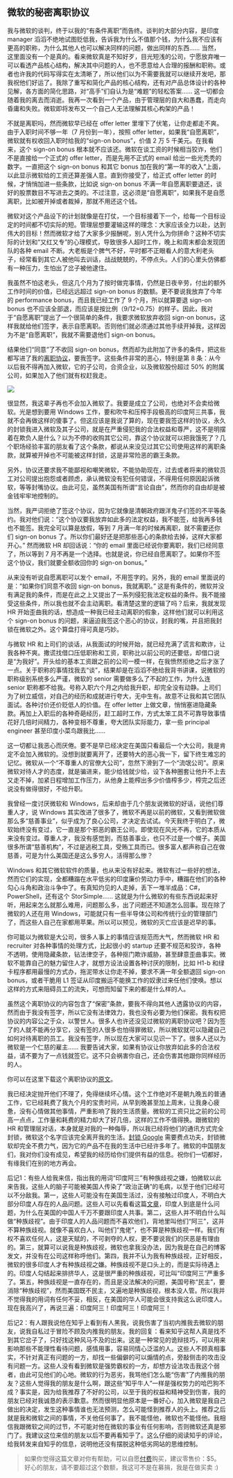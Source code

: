 ## 微软的秘密离职协议

我与微软的谈判，终于以我的“有条件离职”而告终。谈判的大部分内容，是印度 manager 滔滔不绝地试图贬低我，告诉我为什么不值那个钱，为什么我不应该有更高的职称，为什么其他人也可以解决同样的问题，做出同样的东西…… 当然，这里面没有一个是真的。看来微软真是不知好歹，目光短浅的公司，宁愿放弃唯一可以看透产品核心结构，解决其中问题的人，也不愿意给人合理的报酬和职称。或者也许我的代码写得实在太清晰了，所以他们以为不需要我就可以继续开发吧，那我祝他们好运了。我除了重写和简化产品的核心结构，还有对产品总体设计的各种见解，各方面的简化思路，对“高手”们自认为是“难题”的轻松答案…… 这一切都会随着我的离去而消逝。我再一次看到一个产品，由于管理层的自大和愚蠢，而走向昏庸和失败。微软即将发布又一个自己人无法理解其核心构架的产品！

不就是离职吗，然而微软早已经在 offer letter 里埋下了伏笔，让你走都走不爽。由于入职时间不够一年（7 月份到一年），按照 offer letter，如果我“自愿离职”，微软就有权收回入职时给我的“sign-on bonus”，价值 2 万 5 千美元。在我看来，这个 sign-on bonus 根本就不应该还。微软在谈工资的时候相当狡诈，他们不是直接给一个正式的 offer letter，而是先用不正式的 email 给出一些光秃秃的数字。一直把这个 sign-on bonus 和其它 bonus 加在我的“第一年的收入”上面，以此显示微软给的工资还算差强人意。直到你接受了，给正式 offer letter 的时候，才悄悄加进一些条款，比如说 sign-on bonus 不满一年自愿离职要退还，谈好的股票数目不写进去之类的。不过注意，这必须是“自愿离职”，如果我不是自愿离职，比如被开掉或者裁掉，那就不用还这个钱。

微软对这个产品设下的计划就像是在打仗，一个目标接着下一个，给每一个目标设定的时间都不切实际的短。管理层想要灌输这样的理念：大家应该全力以赴，达到伟大的目标！然而微软才给了大家多少报酬呢，别人凭什么为你拼命？这种不切实际的计划和“又红又专”的心理模式，导致很多人超时工作，晚上和周末都会发现团队的各种 email 不断。大老板是个脾气不好，平时都不正眼看人的意大利老头子，经常看到其它人被他叫去训话，战战兢兢的，不停点头。人们的心里头仿佛都有一种压力，生怕出了岔子被他逮住。

我虽然不怕这老头，但这几个月为了按时做完事情，仍然是日夜辛劳，付出的额外工作时间的价值，已经远远超过 sign-on bonus 的数额。更不要说我放弃了今年的 performance bonus，而且我已经工作了 9 个月，所以就算要退 sign-on bonus 也不应该全部退，而应该是按比例（9/12=0.75）的样子。因此，我对于“自愿离职”提出了一个很简单的条件，我要求微软放弃收回 sign-on bonus，这样我就给他们签字，表示自愿离职。否则他们就必须通过其他手续开掉我，这样因为不是“自愿离职”，我就不需要退他们 sign-on bonus。

结果他们“同意”了不收回 sign-on bonus，然而却为此附加了许多的条件，把这些都写进了我的[离职协议](http://yinwang.org/resources/microsoft-separation-agreement.pdf)，要我签字。这些条件非常的恶心，特别是第 8 条：从今以后我不得再加入微软，它的子公司，合资企业，以及微软股份超过 50% 的附属公司，如果加入了他们就有权赶我走。

[![](http://www.yinwang.org/images/microsoft-separation-term8.png)](http://yinwang.org/resources/microsoft-separation-agreement.pdf)

很显然，我这辈子再也不会加入微软了。我要是成立了公司，也绝对不会卖给微软。光是想到要用 Windows 工作，要和吹牛和压榨手段极高的印度阿三共事，我就不会再做这样的傻事了。但这应该是我说了算的，现在要我签这样的协议，永久的封锁我进入微软及其子公司，就是在严重侵犯我的合法权益和尊严，这不是明摆着在欺负人是什么？以为不停的收购其它公司，靠这个协议就可以把我饿死了？几个职场经验丰富的朋友看了这个条款，都说从来没见过其它公司使用这样的离职条款，就算被开掉也不可能被这样封锁，这是非常险恶的霸王条款。

另外，协议还要求我不能鄙视和嘲笑微软，不能协助现在，过去或者将来的微软员工对公司提出抱怨或者顾虑，承认微软没有犯任何错误，不得用任何原因起诉微软，等等封嘴协议。由此可见，虽然美国有所谓“言论自由”，然而你的自由却是被金钱牢牢地控制的。

当然，我严词拒绝了签这个协议，因为它就像是清朝政府跟洋鬼子们签的不平等条约。我对他们说：“这个协议要我放弃如此多的法定权益，我不能签，给我再多钱也不能签。我完全可以算是放假，等到 7 月满一年的时候再离职，就不需要还你们 sign-on bonus 了。所以你们最好还是把那些恶心的条款给去掉，这样大家都开心。” 然而微软 HR 却回话说：“你的 email 里面已经说你要离职，我们已经同意了，所以等到 7 月不再是一个选择。也就是说，你已经自愿离职了。如果你不签这个协议，我们就要全额收回你的 sign-on bonus。”

从来没有听说自愿离职可以发个 email，不用签字的。另外，我的 email 里面说的是：“如果你们同意不收回 sign-on bonus，我就离职。” 这是有条件的，微软并没有满足我的条件，而是在此之上又提出了一系列侵犯我法定权益的条件。我不能接受这些条件，所以我也就不会主动离职。看清楚这里的逻辑了吗？后来，我就发现 HR 开始歪曲我的话，想造成一种我已经主动离职的假象，这样他们就可以利用这个 sign-on bonus 的问题，来逼迫我签这个恶心的协议，封我的嘴，并且把我封锁在微软之外。这个算盘打得可真是巧妙。

与微软 HR 和上司们的谈话，从我面试的时候开始，就已经充满了谎言和欺诈，让我各种不爽。撒谎找借口压低职称和工资，职称比以前公司的还要低，却借口说是“为我好”。开头给的基本工资跟之前的公司一模一样，在我愤然拒绝之后才涨了一点。关于职称的事情找我去“谈”，结果却是在滔滔不绝给我背书讲课，说微软的职称级别系统多么严谨，微软的 senior 需要做多么了不起的工作，为什么连 senior 职称都不给我。号称入职六个月之内给我升职，却完全没有动静。上司们为了树立威信，对自己的经历和成就进行夸大，无中生有。故意不让我和其它团队面试。各种讨价还价贬低人的价值。在 offer letter 上做文章，悄悄塞进隐藏条款。再加上入职后的各种奇葩经历，赶工超时工作，方式太笨工具不可靠导致事情花好几倍时间精力，各种变相不尊重，夸大团队实际能力，拿一些 principal engineer 甚至印度小菜鸟跟我比……

这一切都让我恶心而厌倦。要不是早已经决定在美国只看最后一个大公司，我是肯定不会加入微软的。没想到就要离开了，还要特大的恶心我一下，留下终生难忘的记忆。微软从一个“不尊重人的官僚大公司”，忽然下滑到了一个“流氓公司”。原来微软对待人才的态度，就是骗进来，能少给钱就少给，设下各种圈套让他升不上去又走不掉，加紧日程增加工作压力，从他身上能榨出多少价值榨多少，榨完之后还说没有做得很好，不给升职。

我曾经一度讨厌微软和 Windows，后来却由于几个朋友说微软的好话，说他们尊重人才，说 Windows 其实改进了很多了，微软不再是以前的微软，又看到微软做那么多“慈善事业”，似乎成为了良心公司，才决定去试试。今天我终于明白了，微软始终没有变过，它一直是那个邪恶的霸王公司。即使现在风光不再，它的本质从来没有变过。尊重人才，我没有感觉到，而慈善事业，也只不过是一个幌子。美国很多所谓“慈善机构”，不过是逃税工具，受贿工具而已。很多富人都声称自己在做慈善，可是为什么美国还是这么多穷人，活得那么惨？

Windows 和其它微软软件的质量，也从来没有好起来。微软有过一些好的想法，然而它们的实现，全都糟蹋在水平低劣的印度廉价劳动力手中，糟蹋在他们的各种勾心斗角和政治斗争中了。有真知灼见的人走掉，丢下一堆半成品：C#，PowerShell，还有这个 StorSimple…… 这就是为什么微软的有些东西说起来好听，用起来怎么就那么难用，问题那么多，出了问题还不知道怎么回事。现在除了微软的人还在用 Windows，可能就只有一些半导体公司和传统行业的管理部门了，而这些人自己在家都用苹果。所以可以预见，微软的灭亡应该是迟早的事。

你可能以为微软是大公司，很多人事上的事情应该规范而大气，然而微软 HR 和 recruiter 对各种事情的处理方式，比起很小的 startup 还要不规范和狡诈，各种不透明，使用隐藏条款，钻法律空子，各种抠门欺诈威胁，甚至肆意歪曲事实。微软不能靠自己的魅力留住人才，就想方设法设置各种讨厌的限制，比如 H1-b 和绿卡程序都用最慢的方式办，拖泥带水让你走不掉，要求不满一年全额退回 sign-on bonus，或者干脆用 L1 签证从印度搬运不能换工作的奴隶过来任他们使唤。想以这样的方式来阻碍员工的流失，可想而知留下来的都是什么样的人。

虽然这个离职协议的内容包含了“保密”条款，要我不得向其他人透露协议的内容，然而由于我没有签字，所以它没有法律效力，我也没有必要为他们保密。我有权把协议的内容公之于众，以警世人。很多人也许还没见过微软的离职协议吧？因为签了的人就不能再分享它，没有签的人很多也怕得罪微软，所以微软就可以隐藏自己如何对待离职的员工。我没有签字，所以现在大家可以见识一下了。很多人还以为微软是一个仁慈的雇主…… 我要告诫大家，如果有协议让你放弃如此多的合法权益，请不要为了一点钱就签它。这不只会祸害你自己，还会伤害其他跟你同样经历的人。

你可以在这里下载这个离职协议的[原文](http://yinwang.org/resources/microsoft-separation-agreement.pdf)。

我已经决定抛开他们不理了，免得继续坏心情。这个工作绝对不是朝九晚五的普通工作，它已经耗费了我九个月的宝贵时间，从早到晚甚至加上周末，让我身心疲惫，没有心情做其他事情，严重影响了我的生活质量。微软的工资只比之前的公司高一点点，工作量和耗费的精力却大了好几倍，这样的工作不值得换。跟微软的 HR 和管理层对话，本身就是对我的一种侮辱，所以我已经将他们的通讯方式完全封锁，微软这个名字应该完全离开我的生活。[封锁 Google](http://www.yinwang.org/blog-cn/2017/05/04/contact) 需要费点功夫，封锁微软却完全不费力气，因为它的产品不在我的生活中已经许多年了。微软的中国朋友们，我对你们没有成见，希望我的经历给你们提供有益的信息。祝你们一切都好，有缘我们在别的地方再会。

后记1：有些人给我来信，指出我的用词“印度阿三”有种族歧视之嫌，怕微软以此来告我，这些人的脑子可能被美国人传染了“政治正确”的毛病，以至于他们已经可以不分敌我。第一，这些人可能没有在美国生活过，没有接触过印度人，不明白大部分印度人存在的人品问题。这些人可以先看看这篇[文章](http://mp.weixin.qq.com/s/9JKHJ0NXHYs27oGRa3zpgg)，印度人到底是什么问题，为什么在美国的中国人千万不要跟印度人共事。第二，这些人并不明白什么叫做“种族歧视”。由于印度人的人品问题而不喜欢他们，背地里叫他们“阿三”，这并不算种族歧视。就像不喜欢白人，叫他们“鬼佬”，也不算是种族歧视一样。我们有权不喜欢任何人，这是天赋的，不可剥夺的人权，更不要说我们的厌恶是有理由的。第三，就算可以说我是种族歧视，微软也拿我没办法，因为我是在自己的博客发文，并没有在公司这样称呼他们。第四，我并不认为我有种族歧视，正好相反，微软的很多印度人才有种族歧视之嫌。种族歧视不是口头上的，而是实际待遇上的。印度人勾结起来排挤华人，这是很严重的种族歧视，可比叫“印度阿三”严重多了。第五，种族歧视是一直存在的，而且是没法解决的问题，美国号称“民主”，要消除“种族歧视”，然而美国既不民主，又遍地是种族歧视，根本没人管。所以我并不觉得我的用词有任何不妥，相反，在美国的华人可能会很支持我这么说印度人。现在我高兴了，再说三遍：印度阿三！印度阿三！印度阿三！

后记2：有人跟我说他在知乎上看到有人黑我，说我伤害了当初内推我去微软的朋友，说我自私过于冒险不顾及内推我的朋友。我的回复：看来知乎这帮人真是找不到其它岔子了，只好找这种风马不及的出来。这是一种常见的诡辩技巧，可以用来影响那些不能理性看待问题，感情用事，容易同情心泛滥的人。这些人不顾真相事实，不针对真正有问题的一方，却找一些偏僻的可以煽情的点，旁敲侧击的攻击没有问题一方。这些人没有看到微软是强势霸权的一方，却想方设法攻击我这个弱者，由此可见他们的心地。微软的行为恶劣，我骂他们怎么能“伤害”了内推我的朋友？这些人觉得我的朋友是什么啊，跟这些“知乎牛人”一样是强权势力的哈巴狗不成？事实是，因为给我推荐了不好的公司，以至于我的权益和精神受到伤害，我的朋友已经对我诚恳的表示歉意。然而很明显他原本是一番好心，加入微软是我自己做出的决定，发生这种事情谁也无法预测，怎么可能怪到推荐人的头上。推荐之后就是我和微软之间的事情，不关他任何事了。我不能怪他，微软也不能怪他。我相信我跟微软之间的过节，不可能对他在微软的事业有任何影响，否则微软还真是邪门了。我建议这位来信的朋友以后不要再看知乎了。这么仔细的阅读知乎的评论，给我转发来自知乎的信息，说明他还没有摆脱这种低劣网站的思维控制。

> 如果你觉得这篇文章对你有帮助，可以自愿[付费](http://www.yinwang.org/blog-cn/2016/04/13/pay-blog)购买，建议零售价：$5。好心的朋友，请不要超过这个数额，我这可不是在募捐，我是在做买卖 :)
